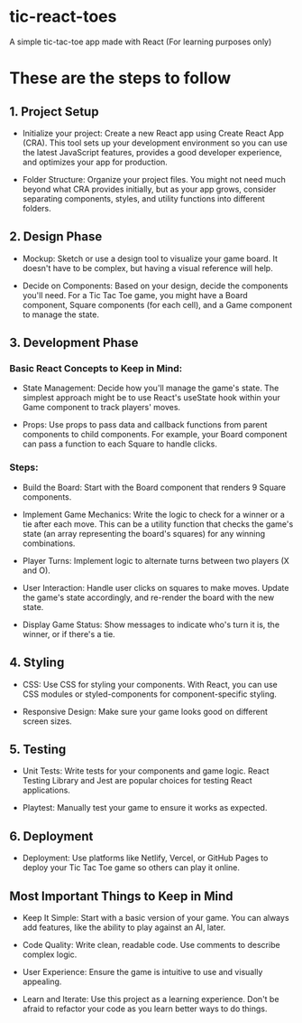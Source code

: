 # tic-react-toes
A simple tic-tac-toe app made with React (For learning purposes only)

# These are the steps to follow

## 1. Project Setup

- Initialize your project: Create a new React app using Create React App (CRA). This tool sets up your development environment so you can use the latest JavaScript features, provides a good developer experience, and optimizes your app for production.
  
- Folder Structure: Organize your project files. You might not need much beyond what CRA provides initially, but as your app grows, consider separating components, styles, and utility functions into different folders.

## 2. Design Phase

- Mockup: Sketch or use a design tool to visualize your game board. It doesn't have to be complex, but having a visual reference will help.
  
- Decide on Components: Based on your design, decide the components you'll need. For a Tic Tac Toe game, you might have a Board component, Square components (for each cell), and a Game component to manage the state.

## 3. Development Phase
### Basic React Concepts to Keep in Mind:

- State Management: Decide how you'll manage the game's state. The simplest approach might be to use React's useState hook within your Game component to track players' moves.
  
- Props: Use props to pass data and callback functions from parent components to child components. For example, your Board component can pass a function to each Square to handle clicks.

### Steps:

- Build the Board: Start with the Board component that renders 9 Square components.
  
- Implement Game Mechanics: Write the logic to check for a winner or a tie after each move. This can be a utility function that checks the game's state (an array representing the board's squares) for any winning combinations.
  
- Player Turns: Implement logic to alternate turns between two players (X and O).
  
- User Interaction: Handle user clicks on squares to make moves. Update the game's state accordingly, and re-render the board with the new state.
  
- Display Game Status: Show messages to indicate who's turn it is, the winner, or if there's a tie.

## 4. Styling

- CSS: Use CSS for styling your components. With React, you can use CSS modules or styled-components for component-specific styling.
  
- Responsive Design: Make sure your game looks good on different screen sizes.

## 5. Testing

- Unit Tests: Write tests for your components and game logic. React Testing Library and Jest are popular choices for testing React applications.
  
- Playtest: Manually test your game to ensure it works as expected.

## 6. Deployment

- Deployment: Use platforms like Netlify, Vercel, or GitHub Pages to deploy your Tic Tac Toe game so others can play it online.

## Most Important Things to Keep in Mind

- Keep It Simple: Start with a basic version of your game. You can always add features, like the ability to play against an AI, later.

- Code Quality: Write clean, readable code. Use comments to describe complex logic.

- User Experience: Ensure the game is intuitive to use and visually appealing.

- Learn and Iterate: Use this project as a learning experience. Don't be afraid to refactor your code as you learn better ways to do things.
